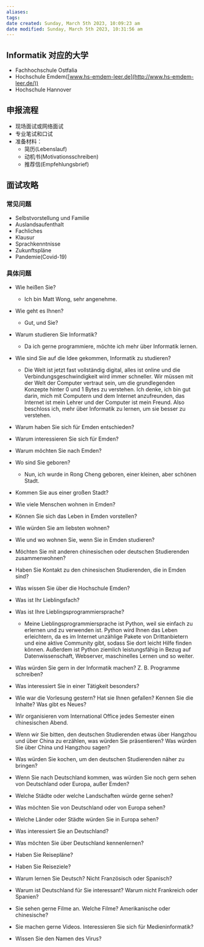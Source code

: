 ```yaml
---
aliases: 
tags: 
date created: Sunday, March 5th 2023, 10:09:23 am
date modified: Sunday, March 5th 2023, 10:31:56 am
---
```



## Informatik 对应的大学

- Fachhochschule Ostfalia
- Hochschule Emdem([www.hs-emdem-leer.de](http://www.hs-emdem-leer.de/))
- Hochschule Hannover

## 申报流程

- 现场面试或网络面试
- 专业笔试和口试
- 准备材料：
	- 简历(Lebenslauf)
	- 动机书(Motivationsschreiben)
	- 推荐信(Empfehlungsbrief)

## 面试攻略

### 常见问题

- Selbstvorstellung und Familie
- Auslandsaufenthalt
- Fachliches
- Klausur
- Sprachkenntnisse
- Zukunftspläne
- Pandemie(Covid-19)

### 具体问题

- Wie heißen Sie?
	- Ich bin Matt Wong, sehr angenehme.
- Wie geht es Ihnen?
	- Gut, und Sie?
- Warum studieren Sie Informatik?
	- Da ich gerne programmiere, möchte ich mehr über Informatik lernen.
- Wie sind Sie auf die Idee gekommen, Informatik zu studieren?
	- Die Welt ist jetzt fast vollständig digital, alles ist online und die Verbindungsgeschwindigkeit wird immer schneller. Wir müssen mit der Welt der Computer vertraut sein, um die grundlegenden Konzepte hinter 0 und 1 Bytes zu verstehen. Ich denke, ich bin gut darin, mich mit Computern und dem Internet anzufreunden, das Internet ist mein Lehrer und der Computer ist mein Freund. Also beschloss ich, mehr über Informatik zu lernen, um sie besser zu verstehen.
- Warum haben Sie sich für Emden entschieden?

- Warum interessieren Sie sich für Emden?

- Warum möchten Sie nach Emden?
- Wo sind Sie geboren?
	- Nun, ich wurde in Rong Cheng geboren, einer kleinen, aber schönen Stadt.
- Kommen Sie aus einer großen Stadt?
- Wie viele Menschen wohnen in Emden?
- Können Sie sich das Leben in Emden vorstellen?
- Wie würden Sie am liebsten wohnen?
- Wie und wo wohnen Sie, wenn Sie in Emden studieren?
- Möchten Sie mit anderen chinesischen oder deutschen Studierenden zusammenwohnen?
- Haben Sie Kontakt zu den chinesischen Studierenden, die in Emden sind?
- Was wissen Sie über die Hochschule Emden?
- Was ist Ihr Lieblingsfach?
- Was ist Ihre Lieblingsprogrammiersprache?
	- Meine Lieblingsprogrammiersprache ist Python, weil sie einfach zu erlernen und zu verwenden ist. Python wird Ihnen das Leben erleichtern, da es im Internet unzählige Pakete von Drittanbietern und eine aktive Community gibt, sodass Sie dort leicht Hilfe finden können. Außerdem ist Python ziemlich leistungsfähig in Bezug auf Datenwissenschaft, Webserver, maschinelles Lernen und so weiter.
- Was würden Sie gern in der Informatik machen? Z. B. Programme schreiben?
- Was interessiert Sie in einer Tätigkeit besonders?
- Wie war die Vorlesung gestern? Hat sie Ihnen gefallen? Kennen Sie die Inhalte? Was gibt es Neues?
- Wir organisieren vom International Office jedes Semester einen chinesischen Abend.
- Wenn wir Sie bitten, den deutschen Studierenden etwas über Hangzhou und über China zu erzählen, was würden Sie präsentieren? Was würden Sie über China und Hangzhou sagen?
- Was würden Sie kochen, um den deutschen Studierenden näher zu bringen?
- Wenn Sie nach Deutschland kommen, was würden Sie noch gern sehen von Deutschland oder Europa, außer Emden?
- Welche Städte oder welche Landschaften würde gerne sehen?
- Was möchten Sie von Deutschland oder von Europa sehen?
- Welche Länder oder Städte würden Sie in Europa sehen?
- Was interessiert Sie an Deutschland?
- Was möchten Sie über Deutschland kennenlernen?
- Haben Sie Reisepläne?
- Haben Sie Reiseziele?
- Warum lernen Sie Deutsch? Nicht Französisch oder Spanisch?
- Warum ist Deutschland für Sie interessant? Warum nicht Frankreich oder Spanien?
- Sie sehen gerne Filme an. Welche Filme? Amerikanische oder chinesische?
- Sie machen gerne Videos. Interessieren Sie sich für Medieninformatik?
- Wissen Sie den Namen des Virus?
